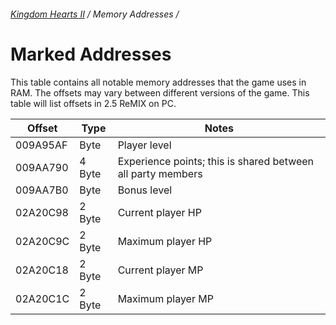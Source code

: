 ###### [Kingdom Hearts II](../index.md) / Memory Addresses /

# Marked Addresses

This table contains all notable memory addresses that the game uses in RAM.
The offsets may vary between different versions of the game. This table will list offsets in 2.5 ReMIX on PC.

| Offset   | Type   | Notes |
|----------|--------|-------|
| 009A95AF | Byte   | Player level
| 009AA790 | 4 Byte | Experience points; this is shared between all party members
| 009AA7B0 | Byte   | Bonus level
| 02A20C98 | 2 Byte | Current player HP
| 02A20C9C | 2 Byte | Maximum player HP
| 02A20C18 | 2 Byte | Current player MP
| 02A20C1C | 2 Byte | Maximum player MP
